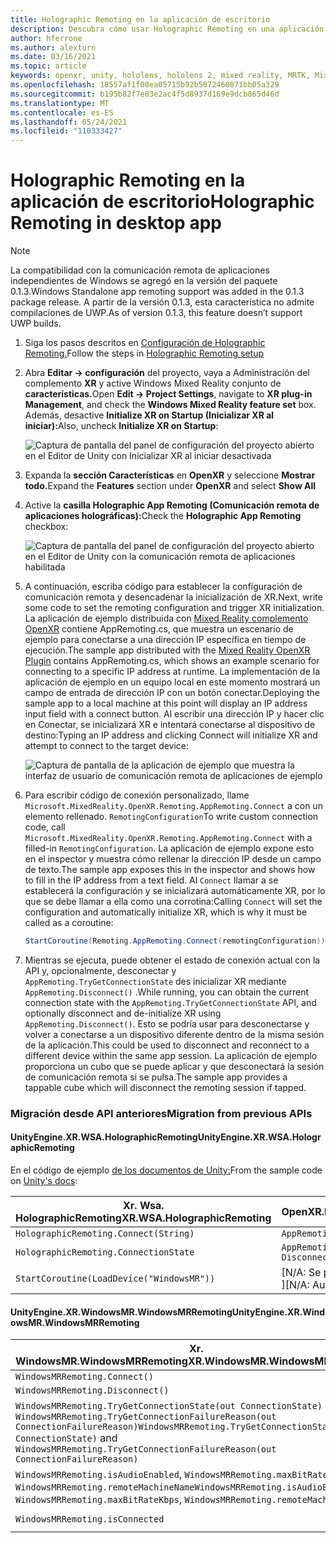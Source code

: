 ```yaml
---
title: Holographic Remoting en la aplicación de escritorio
description: Descubra cómo usar Holographic Remoting en una aplicación de escritorio con OpenXR.
author: hferrone
ms.author: alexturn
ms.date: 03/16/2021
ms.topic: article
keywords: openxr, unity, hololens, hololens 2, mixed reality, MRTK, Mixed Reality Toolkit, realidad aumentada, realidad virtual, cascos de realidad mixta, aprendizaje, tutorial, introducción, comunicación remota holográfica, escritorio
ms.openlocfilehash: 18557af1f08ea05715b92b5072460871bb05a329
ms.sourcegitcommit: b195b82f7e83e2ac4f5d8937d169e9dcb865d46d
ms.translationtype: MT
ms.contentlocale: es-ES
ms.lasthandoff: 05/24/2021
ms.locfileid: "110333427"
---
```

# <a name="holographic-remoting-in-desktop-app"></a><span data-ttu-id="08605-104">Holographic Remoting en la aplicación de escritorio</span><span class="sxs-lookup"><span data-stu-id="08605-104">Holographic Remoting in desktop app</span></span>

> [!NOTE]
> <span data-ttu-id="08605-105">La compatibilidad con la comunicación remota de aplicaciones independientes de Windows se agregó en la versión del paquete 0.1.3.</span><span class="sxs-lookup"><span data-stu-id="08605-105">Windows Standalone app remoting support was added in the 0.1.3 package release.</span></span>
> <span data-ttu-id="08605-106">A partir de la versión 0.1.3, esta característica no admite compilaciones de UWP.</span><span class="sxs-lookup"><span data-stu-id="08605-106">As of version 0.1.3, this feature doesn’t support UWP builds.</span></span>

1. <span data-ttu-id="08605-107">Siga los pasos descritos en [Configuración de Holographic Remoting.](unity-play-mode.md#holographic-remoting-setup)</span><span class="sxs-lookup"><span data-stu-id="08605-107">Follow the steps in [Holographic Remoting setup](unity-play-mode.md#holographic-remoting-setup)</span></span>
2. <span data-ttu-id="08605-108">Abra **Editar -> configuración** del proyecto, vaya a Administración del complemento **XR** y active Windows Mixed Reality conjunto de **características.**</span><span class="sxs-lookup"><span data-stu-id="08605-108">Open **Edit -> Project Settings**, navigate to **XR plug-in Management**, and check the **Windows Mixed Reality feature set** box.</span></span> <span data-ttu-id="08605-109">Además, desactive **Initialize XR on Startup (Inicializar XR al iniciar):**</span><span class="sxs-lookup"><span data-stu-id="08605-109">Also, uncheck **Initialize XR on Startup**:</span></span>

    ![Captura de pantalla del panel de configuración del proyecto abierto en el Editor de Unity con Inicializar XR al iniciar desactivada](images/openxr-features-img-02-app.png)

3. <span data-ttu-id="08605-111">Expanda la **sección Características** en **OpenXR** y seleccione **Mostrar todo.**</span><span class="sxs-lookup"><span data-stu-id="08605-111">Expand the **Features** section under **OpenXR** and select **Show All**</span></span>
4. <span data-ttu-id="08605-112">Active la **casilla Holographic App Remoting (Comunicación remota de aplicaciones holográficas):**</span><span class="sxs-lookup"><span data-stu-id="08605-112">Check the **Holographic App Remoting** checkbox:</span></span>

    ![Captura de pantalla del panel de configuración del proyecto abierto en el Editor de Unity con la comunicación remota de aplicaciones habilitada](images/openxr-features-img-03-app.png)

5. <span data-ttu-id="08605-114">A continuación, escriba código para establecer la configuración de comunicación remota y desencadenar la inicialización de XR.</span><span class="sxs-lookup"><span data-stu-id="08605-114">Next, write some code to set the remoting configuration and trigger XR initialization.</span></span> <span data-ttu-id="08605-115">La aplicación de ejemplo distribuida con [Mixed Reality complemento OpenXR](openxr-getting-started.md#unity-sample-projects-for-openxr-and-hololens-2) contiene AppRemoting.cs, que muestra un escenario de ejemplo para conectarse a una dirección IP específica en tiempo de ejecución.</span><span class="sxs-lookup"><span data-stu-id="08605-115">The sample app distributed with the [Mixed Reality OpenXR Plugin](openxr-getting-started.md#unity-sample-projects-for-openxr-and-hololens-2) contains AppRemoting.cs, which shows an example scenario for connecting to a specific IP address at runtime.</span></span> <span data-ttu-id="08605-116">La implementación de la aplicación de ejemplo en un equipo local en este momento mostrará un campo de entrada de dirección IP con un botón conectar.</span><span class="sxs-lookup"><span data-stu-id="08605-116">Deploying the sample app to a local machine at this point will display an IP address input field with a connect button.</span></span> <span data-ttu-id="08605-117">Al escribir una dirección IP y hacer clic en Conectar, se inicializará XR e intentará conectarse al dispositivo de destino:</span><span class="sxs-lookup"><span data-stu-id="08605-117">Typing an IP address and clicking Connect will initialize XR and attempt to connect to the target device:</span></span>

    ![Captura de pantalla de la aplicación de ejemplo que muestra la interfaz de usuario de comunicación remota de aplicaciones de ejemplo](images/openxr-sample-app-remoting.png)

6. <span data-ttu-id="08605-119">Para escribir código de conexión personalizado, llame `Microsoft.MixedReality.OpenXR.Remoting.AppRemoting.Connect` a con un elemento rellenado. `RemotingConfiguration`</span><span class="sxs-lookup"><span data-stu-id="08605-119">To write custom connection code, call `Microsoft.MixedReality.OpenXR.Remoting.AppRemoting.Connect` with a filled-in `RemotingConfiguration`.</span></span> <span data-ttu-id="08605-120">La aplicación de ejemplo expone esto en el inspector y muestra cómo rellenar la dirección IP desde un campo de texto.</span><span class="sxs-lookup"><span data-stu-id="08605-120">The sample app exposes this in the inspector and shows how to fill in the IP address from a text field.</span></span> <span data-ttu-id="08605-121">Al `Connect` llamar a se establecerá la configuración y se inicializará automáticamente XR, por lo que se debe llamar a ella como una corrotina:</span><span class="sxs-lookup"><span data-stu-id="08605-121">Calling `Connect` will set the configuration and automatically initialize XR, which is why it must be called as a coroutine:</span></span>

    ``` cs
    StartCoroutine(Remoting.AppRemoting.Connect(remotingConfiguration));
    ```

7. <span data-ttu-id="08605-122">Mientras se ejecuta, puede obtener el estado de conexión actual con la API y, opcionalmente, desconectar y `AppRemoting.TryGetConnectionState` des inicializar XR mediante `AppRemoting.Disconnect()` .</span><span class="sxs-lookup"><span data-stu-id="08605-122">While running, you can obtain the current connection state with the `AppRemoting.TryGetConnectionState` API, and optionally disconnect and de-initialize XR using `AppRemoting.Disconnect()`.</span></span> <span data-ttu-id="08605-123">Esto se podría usar para desconectarse y volver a conectarse a un dispositivo diferente dentro de la misma sesión de la aplicación.</span><span class="sxs-lookup"><span data-stu-id="08605-123">This could be used to disconnect and reconnect to a different device within the same app session.</span></span> <span data-ttu-id="08605-124">La aplicación de ejemplo proporciona un cubo que se puede aplicar y que desconectará la sesión de comunicación remota si se pulsa.</span><span class="sxs-lookup"><span data-stu-id="08605-124">The sample app provides a tappable cube which will disconnect the remoting session if tapped.</span></span>

### <a name="migration-from-previous-apis"></a><span data-ttu-id="08605-125">Migración desde API anteriores</span><span class="sxs-lookup"><span data-stu-id="08605-125">Migration from previous APIs</span></span>

#### <a name="unityenginexrwsaholographicremoting"></a><span data-ttu-id="08605-126">UnityEngine.XR.WSA.HolographicRemoting</span><span class="sxs-lookup"><span data-stu-id="08605-126">UnityEngine.XR.WSA.HolographicRemoting</span></span>

<span data-ttu-id="08605-127">En el código de ejemplo [de los documentos de Unity:](https://docs.unity3d.com/2018.4/Documentation/ScriptReference/XR.WSA.HolographicRemoting.html)</span><span class="sxs-lookup"><span data-stu-id="08605-127">From the sample code on [Unity's docs](https://docs.unity3d.com/2018.4/Documentation/ScriptReference/XR.WSA.HolographicRemoting.html):</span></span>

| <span data-ttu-id="08605-128">Xr. Wsa. HolographicRemoting</span><span class="sxs-lookup"><span data-stu-id="08605-128">XR.WSA.HolographicRemoting</span></span> | <span data-ttu-id="08605-129">OpenXR.Remoting.AppRemoting</span><span class="sxs-lookup"><span data-stu-id="08605-129">OpenXR.Remoting.AppRemoting</span></span> |
| ---- | ---- |
| `HolographicRemoting.Connect(String)` | `AppRemoting.Connect(RemotingConfiguration)` |
| `HolographicRemoting.ConnectionState` | `AppRemoting.TryGetConnectionState(out ConnectionState, out DisconnectReason)`|
| `StartCoroutine(LoadDevice("WindowsMR"))`| <span data-ttu-id="08605-130">[N/A: Se produce automáticamente al llamar a `AppRemoting.Connect` ]</span><span class="sxs-lookup"><span data-stu-id="08605-130">[N/A: Automatically happens when calling `AppRemoting.Connect`]</span></span>  |

#### <a name="unityenginexrwindowsmrwindowsmrremoting"></a><span data-ttu-id="08605-131">UnityEngine.XR.WindowsMR.WindowsMRRemoting</span><span class="sxs-lookup"><span data-stu-id="08605-131">UnityEngine.XR.WindowsMR.WindowsMRRemoting</span></span>

| <span data-ttu-id="08605-132">Xr. WindowsMR.WindowsMRRemoting</span><span class="sxs-lookup"><span data-stu-id="08605-132">XR.WindowsMR.WindowsMRRemoting</span></span> | <span data-ttu-id="08605-133">OpenXR.Remoting.AppRemoting</span><span class="sxs-lookup"><span data-stu-id="08605-133">OpenXR.Remoting.AppRemoting</span></span> |
| ---- | ---- |
| `WindowsMRRemoting.Connect()` | `AppRemoting.Connect(RemotingConfiguration)` |
| `WindowsMRRemoting.Disconnect()` | `AppRemoting.Disconnect()` |
| <span data-ttu-id="08605-134">`WindowsMRRemoting.TryGetConnectionState(out ConnectionState)` y `WindowsMRRemoting.TryGetConnectionFailureReason(out ConnectionFailureReason)`</span><span class="sxs-lookup"><span data-stu-id="08605-134">`WindowsMRRemoting.TryGetConnectionState(out ConnectionState)` and `WindowsMRRemoting.TryGetConnectionFailureReason(out ConnectionFailureReason)`</span></span>| `AppRemoting.TryGetConnectionState(out ConnectionState, out DisconnectReason)`|
| <span data-ttu-id="08605-135">`WindowsMRRemoting.isAudioEnabled`, `WindowsMRRemoting.maxBitRateKbps`, `WindowsMRRemoting.remoteMachineName`</span><span class="sxs-lookup"><span data-stu-id="08605-135">`WindowsMRRemoting.isAudioEnabled`, `WindowsMRRemoting.maxBitRateKbps`, `WindowsMRRemoting.remoteMachineName`</span></span> | <span data-ttu-id="08605-136">Pasado a `AppRemoting.Connect` a través de la `RemotingConfiguration` estructura</span><span class="sxs-lookup"><span data-stu-id="08605-136">Passed into `AppRemoting.Connect` via the `RemotingConfiguration` struct</span></span> |
| `WindowsMRRemoting.isConnected` | `AppRemoting.TryGetConnectionState(out ConnectionState state, out _) && state == ConnectionState.Connected`
